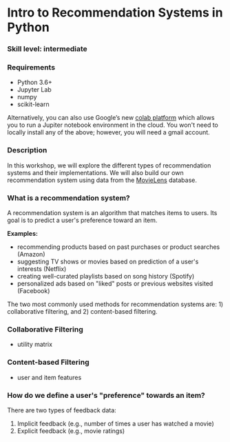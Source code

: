 # Intro to Recommendation Systems in Python

### Skill level: intermediate

### Requirements

- Python 3.6+
- Jupyter Lab
- numpy 
- scikit-learn

Alternatively, you can also use Google’s new [colab platform](https://colab.research.google.com) which allows you to run a Jupiter notebook environment in the cloud. You won't need to locally install any of the above; however, you will need a gmail account. 

### Description

In this workshop, we will explore the different types of recommendation systems and their implementations. We will also build our own recommendation system using data from the [MovieLens](https://movielens.org/) database.

### What is a recommendation system?

A recommendation system is an algorithm that matches items to users. Its goal is to predict a user's preference toward an item.

**Examples:**

- recommending products based on past purchases or product searches (Amazon)
- suggesting TV shows or movies based on prediction of a user's interests (Netflix)
- creating well-curated playlists based on song history (Spotify)
- personalized ads based on "liked" posts or previous websites visited (Facebook)

The two most commonly used methods for recommendation systems are: 1) collaborative filtering, and 2) content-based filtering. 

### Collaborative Filtering 

- utility matrix

### Content-based Filtering

- user and item features

### How do we define a user's "preference" towards an item?

There are two types of feedback data:

1. Implicit feedback (e.g., number of times a user has watched a movie)
2. Explicit feedback (e.g., movie ratings)


